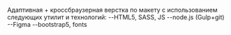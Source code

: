 Адаптивная + кроссбраузерная верстка по макету с использованием следующих утилит и технологий:
--HTML5, SASS, JS
--node.js (Gulp+git)
--Figma
--bootstrap5, fonts
